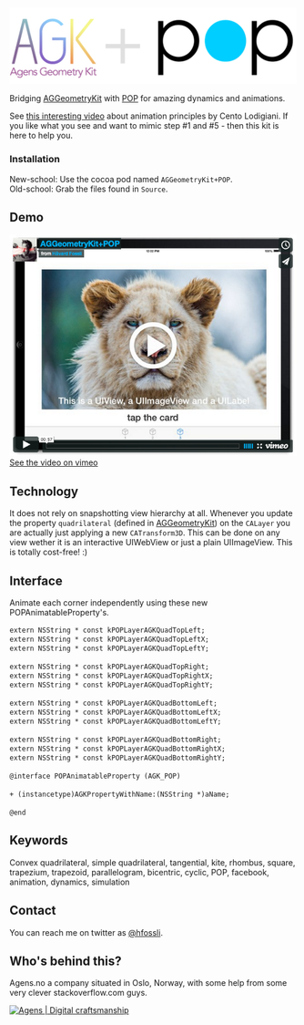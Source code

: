 ![AGGeometryKit](/logo.png?raw=true "AGGeometryKit") 

Bridging [AGGeometryKit](https://github.com/hfossli/AGGeometryKit) with [POP](https://github.com/facebook/pop) for amazing dynamics and animations.

See [this interesting video](https://vimeo.com/93206523) about animation principles by Cento Lodigiani. If you like what you see and want to mimic step #1 and #5 - then this kit is here to help you.


### Installation

New-school: Use the cocoa pod named `AGGeometryKit+POP`.   
Old-school: Grab the files found in `Source`.




## Demo

[![Demo video](/video-aggeometrykit-pop.png)](https://vimeo.com/95383807)   
[See the video on vimeo ](https://vimeo.com/95383807)


## Technology

It does not rely on snapshotting view hierarchy at all. Whenever you update the property `quadrilateral` (defined in [AGGeometryKit](https://github.com/hfossli/AGGeometryKit)) on the `CALayer` you are actually just applying a new `CATransform3D`. This can be done on any view wether it is an interactive UIWebView or just a plain UIImageView. This is totally cost-free! :)


## Interface

Animate each corner independently using these new POPAnimatableProperty's.

    extern NSString * const kPOPLayerAGKQuadTopLeft;
    extern NSString * const kPOPLayerAGKQuadTopLeftX;
    extern NSString * const kPOPLayerAGKQuadTopLeftY;

    extern NSString * const kPOPLayerAGKQuadTopRight;
    extern NSString * const kPOPLayerAGKQuadTopRightX;
    extern NSString * const kPOPLayerAGKQuadTopRightY;

    extern NSString * const kPOPLayerAGKQuadBottomLeft;
    extern NSString * const kPOPLayerAGKQuadBottomLeftX;
    extern NSString * const kPOPLayerAGKQuadBottomLeftY;

    extern NSString * const kPOPLayerAGKQuadBottomRight;
    extern NSString * const kPOPLayerAGKQuadBottomRightX;
    extern NSString * const kPOPLayerAGKQuadBottomRightY;

    @interface POPAnimatableProperty (AGK_POP)

    + (instancetype)AGKPropertyWithName:(NSString *)aName;

    @end




## Keywords

Convex quadrilateral, simple quadrilateral, tangential, kite, rhombus, square, trapezium, trapezoid, parallelogram, bicentric, cyclic, POP, facebook, animation, dynamics, simulation



## Contact

You can reach me on twitter as [@hfossli](https://twitter.com/hfossli). 


## Who's behind this?

Agens.no a company situated in Oslo, Norway, with some help from some very clever stackoverflow.com guys.


[![Agens | Digital craftsmanship](http://static.agens.no/images/agens_logo_w_slogan_avenir_small.png)](http://agens.no/)
